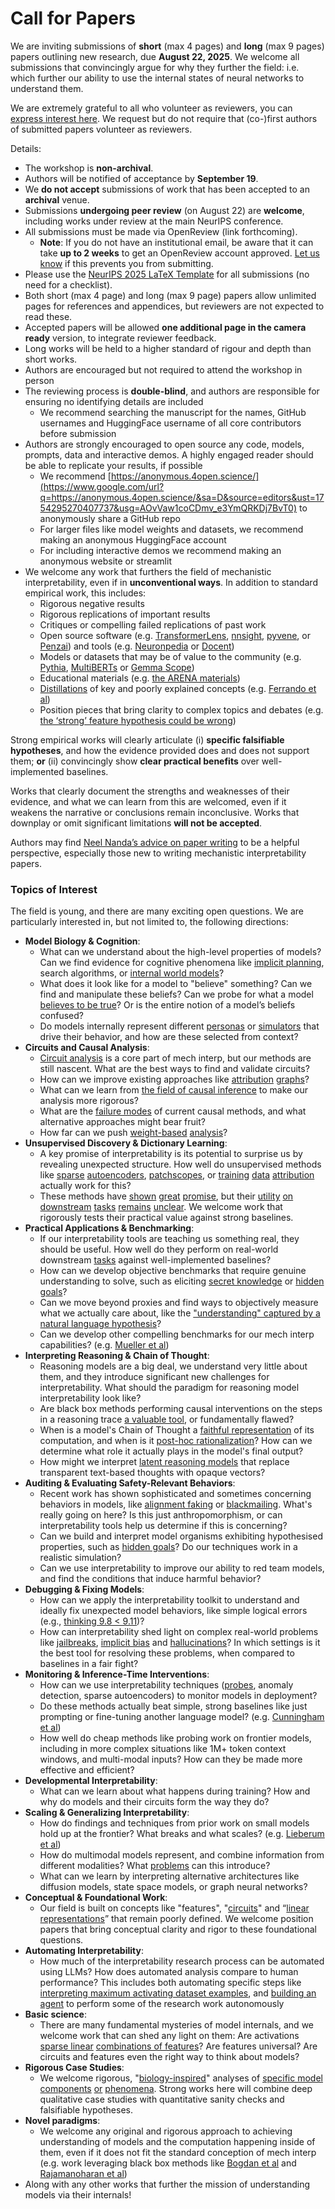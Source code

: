 # Call for Papers
We are inviting submissions of **short** (max 4 pages) and **long** (max 9 pages) papers outlining new research, due **August 22, 2025**. We welcome all submissions that convincingly argue for why they further the field: i.e. which further our ability to use the internal states of neural networks to understand them. 

We are extremely grateful to all who volunteer as reviewers, you can [express interest here](https://www.google.com/url?q=https://docs.google.com/forms/d/e/1FAIpQLSdiw1SJllzoTz_nqzDTzTOGb9DV3W_truQyh-WvYj_QGIi7Mg/viewform?usp%3Ddialog&sa=D&source=editors&ust=1754295270403690&usg=AOvVaw1-VNeq3x8mPbgNkpIU_bxT). We request but do not require that (co-)first authors of submitted papers volunteer as reviewers. 

Details: 
* The workshop is **non-archival**.
* Authors will be notified of acceptance by **September 19**.
* We **do not accept** submissions of work that has been accepted to an **archival** venue.
* Submissions **undergoing peer review** (on August 22) are **welcome**, including works under review at the main NeurIPS conference.
* All submissions must be made via OpenReview (link forthcoming).
  * **Note**: If you do not have an institutional email, be aware that it can take **up to 2 weeks** to get an OpenReview account approved. [Let us know](mailto:neurips2025@mechinterpworkshop.com) if this prevents you from submitting.
* Please use the [NeurIPS 2025 LaTeX Template](https://www.google.com/url?q=https://media.neurips.cc/Conferences/NeurIPS2025/Styles.zip&sa=D&source=editors&ust=1754295270405791&usg=AOvVaw2pRsgOOoSiiTryaYLJFmEI) for all submissions (no need for a checklist).
* Both short (max 4 page) and long (max 9 page) papers allow unlimited pages for references and appendices, but reviewers are not expected to read these.
* Accepted papers will be allowed **one additional page in the camera ready** version, to integrate reviewer feedback.
* Long works will be held to a higher standard of rigour and depth than short works.
* Authors are encouraged but not required to attend the workshop in person
* The reviewing process is **double-blind**, and authors are responsible for ensuring no identifying details are included
  * We recommend searching the manuscript for the names, GitHub usernames and HuggingFace username of all core contributors before submission
* Authors are strongly encouraged to open source any code, models, prompts, data and interactive demos. A highly engaged reader should be able to replicate your results, if possible
  * We recommend [https://anonymous.4open.science/](https://www.google.com/url?q=https://anonymous.4open.science/&sa=D&source=editors&ust=1754295270407737&usg=AOvVaw1coCDmv_e3YmQRKDj7BvT0) to anonymously share a GitHub repo
  * For larger files like model weights and datasets, we recommend making an anonymous HuggingFace account
  * For including interactive demos we recommend making an anonymous website or streamlit
* We welcome any work that furthers the field of mechanistic interpretability, even if in **unconventional ways**. In addition to standard empirical work, this includes:
  * Rigorous negative results
  * Rigorous replications of important results
  * Critiques or compelling failed replications of past work
  * Open source software (e.g. [TransformerLens](https://www.google.com/url?q=https://github.com/neelnanda-io/TransformerLens&sa=D&source=editors&ust=1754295270409103&usg=AOvVaw3_wvAjjxnSvppVG5_5R4T8), [nnsight](https://www.google.com/url?q=https://github.com/ndif-team/nnsight&sa=D&source=editors&ust=1754295270409233&usg=AOvVaw2GZjEyQLv9wWDEH0JEplNz), [pyvene](https://www.google.com/url?q=https://github.com/stanfordnlp/pyvene/tree/main/pyvene/models/mlp&sa=D&source=editors&ust=1754295270409356&usg=AOvVaw1DWYh53dBW1Y8VUhPv7N5k), or [Penzai](https://www.google.com/url?q=https://github.com/google-deepmind/penzai&sa=D&source=editors&ust=1754295270409486&usg=AOvVaw3c14k5fEQB2guyKnI0YzB-)) and tools (e.g. [Neuronpedia](https://www.google.com/url?q=http://neuronpedia.org&sa=D&source=editors&ust=1754295270409607&usg=AOvVaw3BQ1s5sQ0MrJyzlYZ8LdhI) or [Docent](https://www.google.com/url?q=https://transluce.org/introducing-docent&sa=D&source=editors&ust=1754295270409728&usg=AOvVaw0MrED-c-0ivXFh74b_Z2UJ))
  * Models or datasets that may be of value to the community (e.g. [Pythia](https://www.google.com/url?q=https://arxiv.org/abs/2304.01373&sa=D&source=editors&ust=1754295270409988&usg=AOvVaw1rL7pZAmCwdylfLnP23FoO), [MultiBERTs](https://www.google.com/url?q=https://arxiv.org/abs/2106.16163&sa=D&source=editors&ust=1754295270410098&usg=AOvVaw3qSClk23U7OLKnSsj_WTyq) or [Gemma Scope](https://www.google.com/url?q=https://arxiv.org/abs/2408.05147&sa=D&source=editors&ust=1754295270410204&usg=AOvVaw1kw6nWNf5f45mIC6tHgN-F))
  * Educational materials (e.g. [the ARENA materials](https://www.google.com/url?q=https://arena3-chapter1-transformer-interp.streamlit.app/&sa=D&source=editors&ust=1754295270410437&usg=AOvVaw0HYhcdcZtFRQe_Fs38Q6KS))
  * [Distillations](https://www.google.com/url?q=https://distill.pub/2017/research-debt/&sa=D&source=editors&ust=1754295270410591&usg=AOvVaw2_LrPbu6JzMZWiVBNuh2gT) of key and poorly explained concepts (e.g. [Ferrando et al](https://www.google.com/url?q=https://arxiv.org/abs/2405.00208&sa=D&source=editors&ust=1754295270410781&usg=AOvVaw0BkEqDWkyM50quU0FK2cJE))
  * Position pieces that bring clarity to complex topics and debates (e.g. [the ‘strong’ feature hypothesis could be wrong](https://www.google.com/url?q=https://www.alignmentforum.org/posts/tojtPCCRpKLSHBdpn/the-strong-feature-hypothesis-could-be-wrong&sa=D&source=editors&ust=1754295270411156&usg=AOvVaw1pqT45H-3xkkuEZFXrdGs4))

Strong empirical works will clearly articulate (i) **specific falsifiable hypotheses**, and how the evidence provided does and does not support them; **or** (ii) convincingly show **clear practical benefits** over well-implemented baselines. 

Works that clearly document the strengths and weaknesses of their evidence, and what we can learn from this are welcomed, even if it weakens the narrative or conclusions remain inconclusive. Works that downplay or omit significant limitations **will not be accepted**. 

Authors may find [Neel Nanda’s advice on paper writing](https://www.google.com/url?q=https://www.alignmentforum.org/posts/eJGptPbbFPZGLpjsp/highly-opinionated-advice-on-how-to-write-ml-papers&sa=D&source=editors&ust=1754295270412640&usg=AOvVaw0d-rwEBZVoJx5K7FPxgUZ0) to be a helpful perspective, especially those new to writing mechanistic interpretability papers. 
### Topics of Interest
The field is young, and there are many exciting open questions. We are particularly interested in, but not limited to, the following directions: 
* **Model Biology & Cognition**:
  * What can we understand about the high-level properties of models? Can we find evidence for cognitive phenomena like [implicit planning](https://www.google.com/url?q=https://transformer-circuits.pub/2025/attribution-graphs/biology.html%23dives-poems&sa=D&source=editors&ust=1754295270413660&usg=AOvVaw2_IeYgi5YunUQdqu25d_t3), search algorithms, or [internal world models](https://www.google.com/url?q=https://arxiv.org/abs/2210.13382&sa=D&source=editors&ust=1754295270413848&usg=AOvVaw0URDMO-Gw8P_1hRU8pdclu)?
  * What does it look like for a model to "believe" something? Can we find and manipulate these beliefs? Can we probe for what a model [believes to be true](https://www.google.com/url?q=https://arxiv.org/abs/2310.06824&sa=D&source=editors&ust=1754295270414220&usg=AOvVaw3KkNVeupuIlO5UOzw1wFjD)? Or is the entire notion of a model’s beliefs confused?
  * Do models internally represent different [personas](https://www.google.com/url?q=https://arxiv.org/abs/2406.12094&sa=D&source=editors&ust=1754295270414540&usg=AOvVaw2D7aq-8rrP0KU3zvobEtuw) or [simulators](https://www.google.com/url?q=https://www.nature.com/articles/s41586-023-06647-8&sa=D&source=editors&ust=1754295270414668&usg=AOvVaw2CL266JfIGL6-7Md0EPPoq) that drive their behavior, and how are these selected from context?
* **Circuits and Causal Analysis**:
  * [Circuit analysis](https://www.google.com/url?q=https://distill.pub/2020/circuits/zoom-in/&sa=D&source=editors&ust=1754295270415050&usg=AOvVaw0VptJmFMXsCUx35nCejoSj) is a core part of mech interp, but our methods are still nascent. What are the best ways to find and validate circuits?
  * How can we improve existing approaches like [attribution](https://www.google.com/url?q=https://arxiv.org/abs/2406.11944&sa=D&source=editors&ust=1754295270415443&usg=AOvVaw3gxrGT9rrERzPU_5oHwNSM) [graphs](https://www.google.com/url?q=https://transformer-circuits.pub/2025/attribution-graphs/methods.html&sa=D&source=editors&ust=1754295270415573&usg=AOvVaw3h1gbE39H3mL_rtnf9PXhv)?
  * What can we learn from [the field of causal inference](https://www.google.com/url?q=https://arxiv.org/abs/2407.04690&sa=D&source=editors&ust=1754295270415790&usg=AOvVaw2cdALzQThkTuPOu2lnp6Eh) to make our analysis more rigorous?
  * What are the [failure modes](https://www.google.com/url?q=https://arxiv.org/abs/2307.15771&sa=D&source=editors&ust=1754295270416022&usg=AOvVaw0uVt2Ah-flzyqjL-gMlm1E) of current causal methods, and what alternative approaches might bear fruit?
  * How far can we push [weight-based](https://www.google.com/url?q=https://arxiv.org/abs/2301.05217&sa=D&source=editors&ust=1754295270416314&usg=AOvVaw2-WiudW93-w5vyi-e58ucw) [analysis](https://www.google.com/url?q=https://arxiv.org/abs/2410.08417&sa=D&source=editors&ust=1754295270416417&usg=AOvVaw1Jiy75q497_fwV8ddfILVu)?
* **Unsupervised Discovery & Dictionary Learning**:
  * A key promise of interpretability is its potential to surprise us by revealing unexpected structure. How well do unsupervised methods like [sparse](https://www.google.com/url?q=https://arxiv.org/abs/2103.15949&sa=D&source=editors&ust=1754295270416947&usg=AOvVaw0TkT1Vmeps0DPpbpu-y71O) [autoencoders](https://www.google.com/url?q=https://transformer-circuits.pub/2023/monosemantic-features&sa=D&source=editors&ust=1754295270417082&usg=AOvVaw2ZJbpBNQBJU7UOw-86E4Fn), [patch](https://www.google.com/url?q=https://arxiv.org/abs/2401.06102&sa=D&source=editors&ust=1754295270417182&usg=AOvVaw3YJ8x-diAJ5QmadooLskoT)[scopes](https://www.google.com/url?q=https://arxiv.org/abs/2403.10949v2&sa=D&source=editors&ust=1754295270417257&usg=AOvVaw3ARITeu06FT74Vx44L2uPW), or [training](https://www.google.com/url?q=https://proceedings.mlr.press/v70/koh17a?ref%3Dhttps://githubhelp.com&sa=D&source=editors&ust=1754295270417387&usg=AOvVaw1OAI8qepvqrAMIpo41sPGr) [data](https://www.google.com/url?q=https://arxiv.org/abs/2308.03296&sa=D&source=editors&ust=1754295270417488&usg=AOvVaw36Ih3YTiNFJknP9Tdxb3__) [attribution](https://www.google.com/url?q=https://arxiv.org/abs/2205.11482&sa=D&source=editors&ust=1754295270417588&usg=AOvVaw0bkPISu5fQoUA8ZKQB1_GA) actually work for this?
  * These methods have [shown](https://www.google.com/url?q=https://transformer-circuits.pub/2024/scaling-monosemanticity/index.html&sa=D&source=editors&ust=1754295270417847&usg=AOvVaw1bfAOlmKQ7eqsmI8Qh3pxP) [great](https://www.google.com/url?q=https://transformer-circuits.pub/2025/attribution-graphs/biology.html&sa=D&source=editors&ust=1754295270417977&usg=AOvVaw3rTObBxExgdsXyCtkHjIyw) [promise](https://www.google.com/url?q=https://arxiv.org/abs/2503.10965&sa=D&source=editors&ust=1754295270418077&usg=AOvVaw1AwbU3UgxH2rEktJ9-I7IY), but their [utility](https://www.google.com/url?q=https://arxiv.org/abs/2502.16681&sa=D&source=editors&ust=1754295270418187&usg=AOvVaw3ttzB6fmeBWtrlr-mfsLW_) [on](https://www.google.com/url?q=https://www.tilderesearch.com/blog/sieve&sa=D&source=editors&ust=1754295270418281&usg=AOvVaw2JMwcE1zoHz_p8WjybM3sh) [downstream](https://www.google.com/url?q=https://arxiv.org/abs/2501.17148&sa=D&source=editors&ust=1754295270418381&usg=AOvVaw1fAUCrOfO4ffBVvfC2F-RG) [tasks](https://www.google.com/url?q=https://transformer-circuits.pub/2024/features-as-classifiers/index.html&sa=D&source=editors&ust=1754295270418507&usg=AOvVaw1huI1TRYc8ATeZUs1HflHe) [remains](https://www.google.com/url?q=https://arxiv.org/abs/2502.04382&sa=D&source=editors&ust=1754295270418602&usg=AOvVaw3sAFHJzvkCT8a7OnCMZpHW) [unclear](https://www.google.com/url?q=https://www.alignmentforum.org/posts/4uXCAJNuPKtKBsi28/negative-results-for-saes-on-downstream-tasks&sa=D&source=editors&ust=1754295270418746&usg=AOvVaw25Z6CJOdOehaJbQWDfLyoD). We welcome work that rigorously tests their practical value against strong baselines.
* **Practical Applications & Benchmarking**:
  * If our interpretability tools are teaching us something real, they should be useful. How well do they perform on real-world downstream [tasks](https://www.google.com/url?q=https://www.lesswrong.com/posts/wGRnzCFcowRCrpX4Y/downstream-applications-as-validation-of-interpretability&sa=D&source=editors&ust=1754295270419440&usg=AOvVaw2YUA5BMGWrzUF67-CKec0L) against well-implemented baselines?
  * How can we develop objective benchmarks that require genuine understanding to solve, such as eliciting [secret knowledge](https://www.google.com/url?q=https://arxiv.org/abs/2505.14352&sa=D&source=editors&ust=1754295270419816&usg=AOvVaw0XZr9IgyII9WSzPWanf7rK) or [hidden goals](https://www.google.com/url?q=https://arxiv.org/abs/2503.10965&sa=D&source=editors&ust=1754295270419933&usg=AOvVaw0D_onZZBrmEs0hTYvB91Kl)?
  * Can we move beyond proxies and find ways to objectively measure what we actually care about, like the ["understanding" captured by a natural language hypothesis](https://www.google.com/url?q=https://arxiv.org/abs/2502.04382&sa=D&source=editors&ust=1754295270420307&usg=AOvVaw3X8YCKHoJOjN9poEZn-HJV)?
  * Can we develop other compelling benchmarks for our mech interp capabilities? (e.g. [Mueller et al](https://www.google.com/url?q=https://arxiv.org/abs/2504.13151&sa=D&source=editors&ust=1754295270420584&usg=AOvVaw1XaB8T22Z-yzmVrca-vV-Q))
* **Interpreting Reasoning & Chain of Thought**:
  * Reasoning models are a big deal, we understand very little about them, and they introduce significant new challenges for interpretability. What should the paradigm for reasoning model interpretability look like?
  * Are black box methods performing causal interventions on the steps in a reasoning trace [a valuable tool](https://www.google.com/url?q=https://arxiv.org/abs/2506.19143&sa=D&source=editors&ust=1754295270421377&usg=AOvVaw1Tg1Wq9hEFuzZW3i2bmwSp), or fundamentally flawed?
  * When is a model's Chain of Thought a [faithful representation](https://www.google.com/url?q=https://arxiv.org/abs/2305.04388&sa=D&source=editors&ust=1754295270421646&usg=AOvVaw1wTJ1lQDKgIomMepTMyrlm) of its computation, and when is it [post-hoc rationalization](https://www.google.com/url?q=https://arxiv.org/abs/2503.08679&sa=D&source=editors&ust=1754295270421840&usg=AOvVaw2gd_rn1uFnRjDkEzDy4D_V)? How can we determine what role it actually plays in the model's final output?
  * How might we interpret [latent reasoning models](https://www.google.com/url?q=https://arxiv.org/abs/2412.06769&sa=D&source=editors&ust=1754295270422162&usg=AOvVaw3WJ3jgs8spS_fom5g9OILN) that replace transparent text-based thoughts with opaque vectors?
* **Auditing & Evaluating Safety-Relevant Behaviors**:
  * Recent work has shown sophisticated and sometimes concerning behaviors in models, like [alignment faking](https://www.google.com/url?q=https://arxiv.org/abs/2412.14093&sa=D&source=editors&ust=1754295270422710&usg=AOvVaw0dOvaetxnL89opCz984A2j) or [blackmailing](https://www.google.com/url?q=https://www.anthropic.com/research/agentic-misalignment&sa=D&source=editors&ust=1754295270422850&usg=AOvVaw1LGQsoeO5UEVu8dzZ8nQ_r). What's really going on here? Is this just anthropomorphism, or can interpretability tools help us determine if this is concerning?
  * Can we build and interpret model organisms exhibiting hypothesised properties, such as [hidden goals](https://www.google.com/url?q=https://arxiv.org/abs/2503.10965&sa=D&source=editors&ust=1754295270423323&usg=AOvVaw3C9lnReMvjwDh_uifXdCvg)? Do our techniques work in a realistic simulation?
  * Can we use interpretability to improve our ability to red team models, and find the conditions that induce harmful behavior?
* **Debugging & Fixing Models**:
  * How can we apply the interpretability toolkit to understand and ideally fix unexpected model behaviors, like simple logical errors (e.g., [thinking 9.8 < 9.11](https://www.google.com/url?q=https://transluce.org/observability-interface&sa=D&source=editors&ust=1754295270424137&usg=AOvVaw3rSJYQ2O6fCK7waJngYLiH))?
  * How can interpretability shed light on complex real-world problems like [jailbreaks](https://www.google.com/url?q=https://transformer-circuits.pub/2025/attribution-graphs/biology.html%23dives-jailbreak&sa=D&source=editors&ust=1754295270424443&usg=AOvVaw2pKw9xMB4wWap_bR4c1Kxa), [implicit bias](https://www.google.com/url?q=https://arxiv.org/abs/2506.10922&sa=D&source=editors&ust=1754295270424567&usg=AOvVaw2pi2D7AxX9hxNatnwKRhCW) and [hallucinations](https://www.google.com/url?q=https://arxiv.org/abs/2411.14257&sa=D&source=editors&ust=1754295270424683&usg=AOvVaw0YWnJ22Om07Bw-H6uF9RL5)? In which settings is it the best tool for resolving these problems, when compared to baselines in a fair fight?
* **Monitoring & Inference-Time Interventions**:
  * How can we use interpretability techniques ([probes](https://www.google.com/url?q=https://arxiv.org/abs/2102.12452&sa=D&source=editors&ust=1754295270425265&usg=AOvVaw28CCrTnxeZDrJy4rQlVQ14), anomaly detection, sparse autoencoders) to monitor models in deployment?
  * Do these methods actually beat simple, strong baselines like just prompting or fine-tuning another language model? (e.g. [Cunningham et al](https://www.google.com/url?q=https://alignment.anthropic.com/2025/cheap-monitors/&sa=D&source=editors&ust=1754295270425735&usg=AOvVaw1kyz5zNv-5JzqIFahO2ujd))
  * How well do cheap methods like probing work on frontier models, including in more complex situations like 1M+ token context windows, and multi-modal inputs? How can they be made more effective and efficient?
* **Developmental Interpretability**:
  * What can we learn about what happens during training? How and why do models and their circuits form the way they do?
* **Scaling & Generalizing Interpretability**:
  * How do findings and techniques from prior work on small models hold up at the frontier? What breaks and what scales? (e.g. [Lieberum et al](https://www.google.com/url?q=https://arxiv.org/abs/2307.09458&sa=D&source=editors&ust=1754295270426971&usg=AOvVaw1-9FcoIqvsJN6JElhjt9DZ))
  * How do multimodal models represent, and combine information from different modalities? What [problems](https://www.google.com/url?q=https://openreview.net/pdf?id%3DVUhRdZp8ke&sa=D&source=editors&ust=1754295270427298&usg=AOvVaw0d1szfUqB1I_rejn-N1Oh6) can this introduce?
  * What can we learn by interpreting alternative architectures like diffusion models, state space models, or graph neural networks?
* **Conceptual & Foundational Work**:
  * Our field is built on concepts like "features", "[circuits](https://www.google.com/url?q=https://distill.pub/2020/circuits/zoom-in/&sa=D&source=editors&ust=1754295270427963&usg=AOvVaw1sgwbKFcz8Pf4rfTN_FcmZ)" and “[linear representations](https://www.google.com/url?q=https://transformer-circuits.pub/2024/july-update/index.html%23linear-representations&sa=D&source=editors&ust=1754295270428145&usg=AOvVaw0Ru_i5xlLSu8C4zZu4cATa)” that remain poorly defined. We welcome position papers that bring conceptual clarity and rigor to these foundational questions.
* **Automating Interpretability**:
  * How much of the interpretability research process can be automated using LLMs? How does automated analysis compare to human performance? This includes both automating specific steps like [interpreting maximum activating dataset examples](https://www.google.com/url?q=https://openaipublic.blob.core.windows.net/neuron-explainer/paper/index.html&sa=D&source=editors&ust=1754295270428991&usg=AOvVaw1r8zFm5AyB0-QHNAjW5dQY), and [building an agent](https://www.google.com/url?q=https://arxiv.org/abs/2404.14394&sa=D&source=editors&ust=1754295270429125&usg=AOvVaw3hPEqX5fLqbwEuaL4XBmru) to perform some of the research work autonomously
* **Basic science**:
  * There are many fundamental mysteries of model internals, and we welcome work that can shed any light on them: Are activations [sparse linear](https://www.google.com/url?q=https://arxiv.org/abs/1601.03764&sa=D&source=editors&ust=1754295270429653&usg=AOvVaw0-396VVo0vJ2YGViuVMJBI) [combinations of features](https://www.google.com/url?q=https://transformer-circuits.pub/2022/toy_model/index.html&sa=D&source=editors&ust=1754295270429811&usg=AOvVaw2PNpHjlWiQpqKLhIptUBjA)? Are features universal? Are circuits and features even the right way to think about models?
* **Rigorous Case Studies**:
  * We welcome rigorous, "[biology-inspired](https://www.google.com/url?q=https://distill.pub/2020/circuits/curve-circuits/&sa=D&source=editors&ust=1754295270430307&usg=AOvVaw0GcaR_e4xjSg4gkxgYhHb7)" analyses of [specific model](https://www.google.com/url?q=https://arxiv.org/abs/2310.04625&sa=D&source=editors&ust=1754295270430439&usg=AOvVaw3bLzW3WkDnMgZ6-TpTa0Yu) [components](https://www.google.com/url?q=https://transformer-circuits.pub/2024/scaling-monosemanticity/index.html&sa=D&source=editors&ust=1754295270430574&usg=AOvVaw1S0exsKmX6dZEs2WCSX7yV) [or](https://www.google.com/url?q=https://arxiv.org/abs/2305.01610&sa=D&source=editors&ust=1754295270430663&usg=AOvVaw3gOWdUypIj4h4uF2p6wZqs) [phenomena](https://www.google.com/url?q=https://arxiv.org/abs/2306.09346&sa=D&source=editors&ust=1754295270430761&usg=AOvVaw3JfUMuG-qb8aBHF9lzTLEO). Strong works here will combine deep qualitative case studies with quantitative sanity checks and falsifiable hypotheses.
* **Novel paradigms**:
  * We welcome any original and rigorous approach to achieving understanding of models and the computation happening inside of them, even if it does not fit the standard conception of mech interp (e.g. work leveraging black box methods like [Bogdan et al](https://www.google.com/url?q=https://arxiv.org/abs/2506.19143&sa=D&source=editors&ust=1754295270431517&usg=AOvVaw0RQjM6jq9x16dXqMq5REqQ) and [Rajamanoharan et al](https://www.google.com/url?q=https://www.alignmentforum.org/posts/wnzkjSmrgWZaBa2aC/self-preservation-or-instruction-ambiguity-examining-the&sa=D&source=editors&ust=1754295270431720&usg=AOvVaw0OUoRjCk2_JWYItTGhTNtv))
* Along with any other works that further the mission of understanding models via their internals!